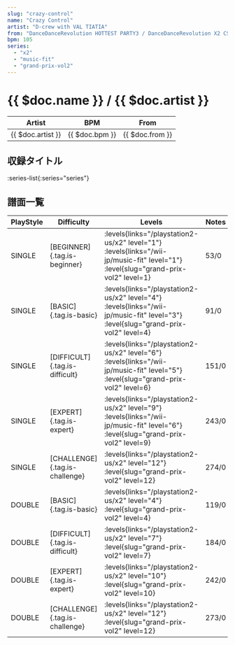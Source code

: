 ```yaml
---
slug: "crazy-control"
name: "Crazy Control"
artist: "D-crew with VAL TIATIA"
from: "DanceDanceRevolution HOTTEST PARTY3 / DanceDanceRevolution X2 CS"
bpm: 105
series:
  - "x2"
  - "music-fit"
  - "grand-prix-vol2"
---
```


# {{ $doc.name }} / {{ $doc.artist }}

|Artist|BPM|From|
|------|---|----|
|{{ $doc.artist }}|{{ $doc.bpm }}|{{ $doc.from }}|

## 収録タイトル

:series-list{:series="series"}

## 譜面一覧

|PlayStyle|Difficulty|Levels|Notes|Movie|
|---------|----------|------|-----|-----|
|SINGLE|[BEGINNER]{.tag.is-beginner}|<div class="field is-grouped is-grouped-multiline"> :levels{links="/playstation2-us/x2" level="1"} :levels{links="/wii-jp/music-fit" level="1"} :level{slug="grand-prix-vol2" level=1}</div>|53/0||
|SINGLE|[BASIC]{.tag.is-basic}|<div class="field is-grouped is-grouped-multiline"> :levels{links="/playstation2-us/x2" level="4"} :levels{links="/wii-jp/music-fit" level="3"} :level{slug="grand-prix-vol2" level=4}</div>|91/0||
|SINGLE|[DIFFICULT]{.tag.is-difficult}|<div class="field is-grouped is-grouped-multiline"> :levels{links="/playstation2-us/x2" level="6"} :levels{links="/wii-jp/music-fit" level="5"} :level{slug="grand-prix-vol2" level=6}</div>|151/0||
|SINGLE|[EXPERT]{.tag.is-expert}|<div class="field is-grouped is-grouped-multiline"> :levels{links="/playstation2-us/x2" level="9"} :levels{links="/wii-jp/music-fit" level="6"} :level{slug="grand-prix-vol2" level=9}</div>|243/0||
|SINGLE|[CHALLENGE]{.tag.is-challenge}|<div class="field is-grouped is-grouped-multiline"> :levels{links="/playstation2-us/x2" level="12"} :level{slug="grand-prix-vol2" level=12}</div>|274/0||
|DOUBLE|[BASIC]{.tag.is-basic}|<div class="field is-grouped is-grouped-multiline"> :levels{links="/playstation2-us/x2" level="4"} :level{slug="grand-prix-vol2" level=4}</div>|119/0||
|DOUBLE|[DIFFICULT]{.tag.is-difficult}|<div class="field is-grouped is-grouped-multiline"> :levels{links="/playstation2-us/x2" level="7"} :level{slug="grand-prix-vol2" level=7}</div>|184/0||
|DOUBLE|[EXPERT]{.tag.is-expert}|<div class="field is-grouped is-grouped-multiline"> :levels{links="/playstation2-us/x2" level="10"} :level{slug="grand-prix-vol2" level=10}</div>|242/0||
|DOUBLE|[CHALLENGE]{.tag.is-challenge}|<div class="field is-grouped is-grouped-multiline"> :levels{links="/playstation2-us/x2" level="12"} :level{slug="grand-prix-vol2" level=12}</div>|273/0||
